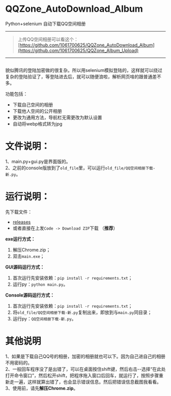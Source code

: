 # QQZone_AutoDownload_Album
Python+selenium 自动下载QQ空间相册

---

> 上传QQ空间相册可以看这个：[https://github.com/1061700625/QQZone_AutoDownload_Album](https://github.com/1061700625/QQZone_Album_Upload)

---

<div style="text-align: center;">
    <img alt="" src="https://user-images.githubusercontent.com/31002981/212890235-ebc75c56-a3a1-4066-8192-31809f3bd45a.png" style="margin: 0 auto;" />
</div>


貌似腾讯的登陆加密做的很复杂。所以用selenium模拟登陆的，这样就可以绕过复杂的登陆验证了，等登陆进去后，就可以随便浪啦，解析网页啥的跟普通差不多。   


功能包括：    
- 下载自己空间的相册
- 下载他人空间的公开相册
- 更改为通用方法，导航栏无需更改为默认设置
- 自动将webp格式转为jpg


# 文件说明：
1、main.py+gui.py是界面版的。    
2、之前的console版放到了`old_file`里，可以运行`old_file/QQ空间相册下载-新.py`。    

# 运行说明：
先下载文件：
- [releases](https://github.com/1061700625/QQZone_AutoDownload_Album/releases)
- 或者直接在上发`Code -> Download ZIP`下载 （**推荐**）

**exe运行方式：**
1. 解压Chrome.zip；
2. 双击`main.exe`；

**GUI源码运行方式：**
1. 首次运行先安装依赖：`pip install -r requirements.txt`；
2. 运行py：`python main.py`。

**Console源码运行方式：**
1. 首次运行先安装依赖：`pip install -r requirements.txt`；
2. 将`old_file/QQ空间相册下载-新.py`复制出来，即放到与`main.py`同目录；
3. 运行py：`QQ空间相册下载-新.py`。

# 其他说明
1、如果是下载自己QQ号的相册，加密的相册就也可以下。因为自己进自己的相册不用密码的。        
2、一般回车程序没了是出错了，可以在桌面按住shift键，然后右击--选择“在此处打开命令窗口”，然后松开shift，把程序拖入窗口后回车，就运行了，按照步骤重新走一遍，这样就算出错了，也会显示错误信息。然后把错误信息截图我看看。       
3、使用前，请先**解压Chrome.zip**。


